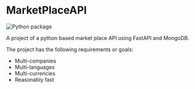 # MarketPlaceAPI
![Python package](https://github.com/jburckel/market-place-api/workflows/Python%20package/badge.svg)

A project of a python based market place API using FastAPI and MongoDB.

The project has the following requirements or goals:
 * Multi-companies
 * Multi-languages
 * Multi-currencies
 * Reasonably fast
